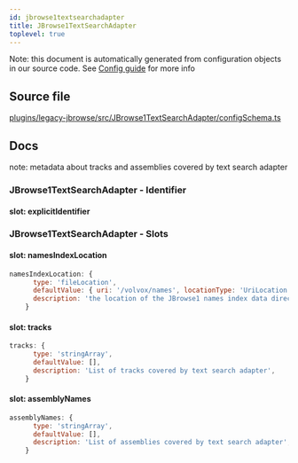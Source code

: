 ```yaml
---
id: jbrowse1textsearchadapter
title: JBrowse1TextSearchAdapter
toplevel: true
---
```


Note: this document is automatically generated from configuration objects in our
source code. See [Config guide](/docs/config_guide) for more info

## Source file

[plugins/legacy-jbrowse/src/JBrowse1TextSearchAdapter/configSchema.ts](https://github.com/GMOD/jbrowse-components/blob/main/plugins/legacy-jbrowse/src/JBrowse1TextSearchAdapter/configSchema.ts)

## Docs

note: metadata about tracks and assemblies covered by text search adapter

### JBrowse1TextSearchAdapter - Identifier

#### slot: explicitIdentifier

### JBrowse1TextSearchAdapter - Slots

#### slot: namesIndexLocation

```js
namesIndexLocation: {
      type: 'fileLocation',
      defaultValue: { uri: '/volvox/names', locationType: 'UriLocation' },
      description: 'the location of the JBrowse1 names index data directory',
    }
```

#### slot: tracks

```js
tracks: {
      type: 'stringArray',
      defaultValue: [],
      description: 'List of tracks covered by text search adapter',
    }
```

#### slot: assemblyNames

```js
assemblyNames: {
      type: 'stringArray',
      defaultValue: [],
      description: 'List of assemblies covered by text search adapter',
    }
```
